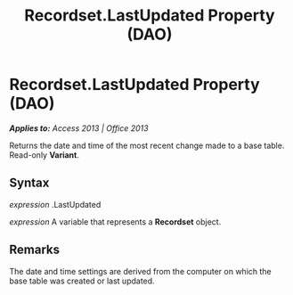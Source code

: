 ﻿---
title: Recordset.LastUpdated Property (DAO)
TOCTitle: LastUpdated Property
ms:assetid: 091a8e10-01c0-20af-7230-cd7103c243a1
ms:mtpsurl: https://msdn.microsoft.com/en-us/library/Ff845045(v=office.15)
ms:contentKeyID: 48543116
ms.date: 09/18/2015
mtps_version: v=office.15
---

# Recordset.LastUpdated Property (DAO)


_**Applies to:** Access 2013 | Office 2013_

Returns the date and time of the most recent change made to a base table. Read-only **Variant**.

## Syntax

*expression* .LastUpdated

*expression* A variable that represents a **Recordset** object.

## Remarks

The date and time settings are derived from the computer on which the base table was created or last updated.

